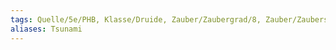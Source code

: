 ```yaml
---
tags: Quelle/5e/PHB, Klasse/Druide, Zauber/Zaubergrad/8, Zauber/Zauberschule/Beschwörung
aliases: Tsunami
---
```

